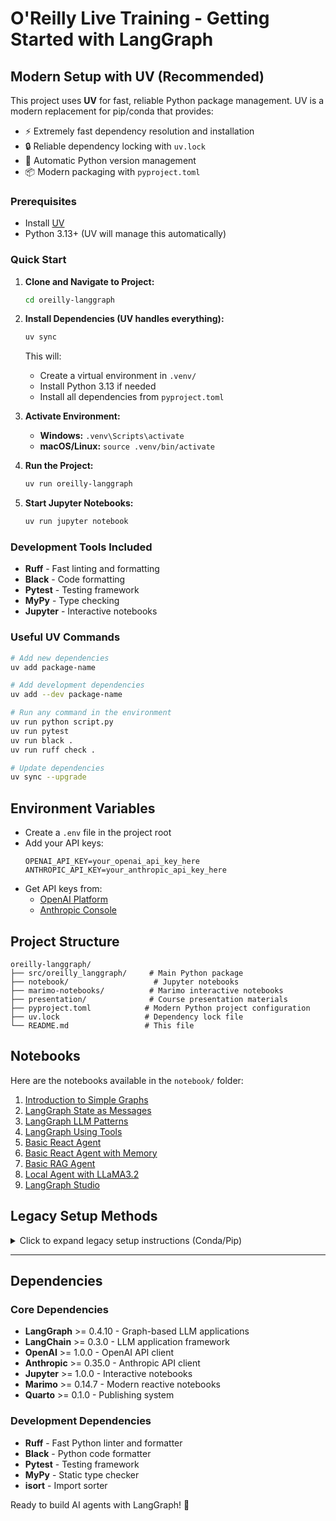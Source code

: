 # O'Reilly Live Training - Getting Started with LangGraph

## Modern Setup with UV (Recommended)

This project uses **UV** for fast, reliable Python package management. UV is a modern replacement for pip/conda that provides:
- ⚡ Extremely fast dependency resolution and installation
- 🔒 Reliable dependency locking with `uv.lock`
- 🐍 Automatic Python version management
- 📦 Modern packaging with `pyproject.toml`

### Prerequisites
- Install [UV](https://docs.astral.sh/uv/getting-started/installation/)
- Python 3.13+ (UV will manage this automatically)

### Quick Start

1. **Clone and Navigate to Project:**
   ```bash
   cd oreilly-langgraph
   ```

2. **Install Dependencies (UV handles everything):**
   ```bash
   uv sync
   ```
   This will:
   - Create a virtual environment in `.venv/`
   - Install Python 3.13 if needed
   - Install all dependencies from `pyproject.toml`

3. **Activate Environment:**
   - **Windows:** `.venv\Scripts\activate`
   - **macOS/Linux:** `source .venv/bin/activate`

4. **Run the Project:**
   ```bash
   uv run oreilly-langgraph
   ```

5. **Start Jupyter Notebooks:**
   ```bash
   uv run jupyter notebook
   ```

### Development Tools Included
- **Ruff** - Fast linting and formatting
- **Black** - Code formatting
- **Pytest** - Testing framework
- **MyPy** - Type checking
- **Jupyter** - Interactive notebooks

### Useful UV Commands
```bash
# Add new dependencies
uv add package-name

# Add development dependencies
uv add --dev package-name

# Run any command in the environment
uv run python script.py
uv run pytest
uv run black .
uv run ruff check .

# Update dependencies
uv sync --upgrade
```

## Environment Variables

- Create a `.env` file in the project root
- Add your API keys:
  ```env
  OPENAI_API_KEY=your_openai_api_key_here
  ANTHROPIC_API_KEY=your_anthropic_api_key_here
  ```
- Get API keys from:
  - [OpenAI Platform](https://platform.openai.com/)
  - [Anthropic Console](https://console.anthropic.com/)

## Project Structure

```
oreilly-langgraph/
├── src/oreilly_langgraph/     # Main Python package
├── notebook/                   # Jupyter notebooks
├── marimo-notebooks/          # Marimo interactive notebooks
├── presentation/              # Course presentation materials
├── pyproject.toml            # Modern Python project configuration
├── uv.lock                   # Dependency lock file
└── README.md                 # This file
```

## Notebooks

Here are the notebooks available in the `notebook/` folder:

1. [Introduction to Simple Graphs](notebook/1.0-introduction-to-simple-graphs.ipynb)
2. [LangGraph State as Messages](notebook/1.1-langgraph-state-as-messages.ipynb)
3. [LangGraph LLM Patterns](notebook/1.2-langgraph-llm-patterns.ipynb)
4. [LangGraph Using Tools](notebook/1.3-langgraph-using-tools.ipynb)
5. [Basic React Agent](notebook/2.0-basic-react-agent.ipynb)
6. [Basic React Agent with Memory](notebook/2.1-basic-react-agent-with-memory.ipynb)
7. [Basic RAG Agent](notebook/3.0-basic-rag-agent.ipynb)
8. [Local Agent with LLaMA3.2](notebook/4.0-local-agent-llama32.ipynb)
9. [LangGraph Studio](notebook/5.0-langgraph-studio.ipynb)

## Legacy Setup Methods

<details>
<summary>Click to expand legacy setup instructions (Conda/Pip)</summary>

**Conda**

- Install [anaconda](https://www.anaconda.com/download)
- Create an environment: `conda create -n oreilly-langgraph python=3.11`
- Activate your environment with: `conda activate oreilly-langgraph`
- Install requirements with: `pip install -r requirements/requirements.txt`

**Pip**

1. **Create a Virtual Environment:**
    ```bash
    python -m venv oreilly-langgraph
    ```

2. **Activate the Virtual Environment:**
    - **On Windows:** `.\oreilly-langgraph\Scripts\activate`
    - **On macOS and Linux:** `source oreilly-langgraph/bin/activate`

3. **Install Dependencies:**
    ```bash
    pip install -r requirements.txt
    ```

</details>

---

## Dependencies

### Core Dependencies
- **LangGraph** >= 0.4.10 - Graph-based LLM applications
- **LangChain** >= 0.3.0 - LLM application framework
- **OpenAI** >= 1.0.0 - OpenAI API client
- **Anthropic** >= 0.35.0 - Anthropic API client
- **Jupyter** >= 1.0.0 - Interactive notebooks
- **Marimo** >= 0.14.7 - Modern reactive notebooks
- **Quarto** >= 0.1.0 - Publishing system

### Development Dependencies
- **Ruff** - Fast Python linter and formatter
- **Black** - Python code formatter
- **Pytest** - Testing framework
- **MyPy** - Static type checker
- **isort** - Import sorter

Ready to build AI agents with LangGraph! 🚀
